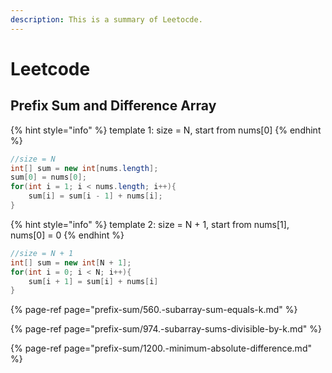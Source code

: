```yaml
---
description: This is a summary of Leetocde.
---
```


# Leetcode

## Prefix Sum and Difference Array

{% hint style="info" %}
template 1: size = N, start from nums\[0\]
{% endhint %}

```java
//size = N
int[] sum = new int[nums.length];
sum[0] = nums[0];
for(int i = 1; i < nums.length; i++){
    sum[i] = sum[i - 1] + nums[i];
}
```

{% hint style="info" %}
template 2: size = N + 1, start from nums\[1\], nums\[0\] = 0
{% endhint %}

```java
//size = N + 1
int[] sum = new int[N + 1];
for(int i = 0; i < N; i++){
    sum[i + 1] = sum[i] + nums[i]
}
```

{% page-ref page="prefix-sum/560.-subarray-sum-equals-k.md" %}

{% page-ref page="prefix-sum/974.-subarray-sums-divisible-by-k.md" %}

{% page-ref page="prefix-sum/1200.-minimum-absolute-difference.md" %}



